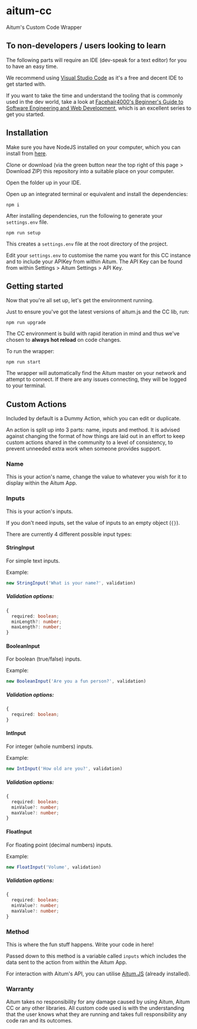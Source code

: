 # aitum-cc
Aitum's Custom Code Wrapper

## To non-developers / users looking to learn
The following parts will require an IDE (dev-speak for a text editor) for you to have an easy time.

We recommend using [Visual Studio Code](https://code.visualstudio.com/) as it's a free and decent IDE to get started with.

If you want to take the time and understand the tooling that is commonly used in the dev world, take a look at [Facehair4000's Beginner's Guide to Software Engineering and Web Development](https://www.youtube.com/watch?v=Wt47gSihb5s&list=PLJjxqjPti-LfbLhTs-XSNecyqBOtRB0fS), which is an excellent series to get you started.

## Installation
Make sure you have NodeJS installed on your computer, which you can install from [here](https://nodejs.org/en/).

Clone or download (via the green button near the top right of this page > Download ZIP) this repository into a suitable place on your computer.

Open the folder up in your IDE.

Open up an integrated terminal or equivalent and install the dependencies:
```
npm i
```

After installing dependencies, run the following to generate your `settings.env` file.
```
npm run setup
```
This creates a `settings.env` file at the root directory of the project.

Edit your `settings.env` to customise the name you want for this CC instance and to include your APIKey from within Aitum.
The API Key can be found from within Settings > Aitum Settings > API Key.

## Getting started

Now that you're all set up, let's get the environment running.

Just to ensure you've got the latest versions of aitum.js and the CC lib, run:
```
npm run upgrade
```

The CC environment is build with rapid iteration in mind and thus we've chosen to **always hot reload** on code changes.

To run the wrapper:
```
npm run start
```

The wrapper will automatically find the Aitum master on your network and attempt to connect.
If there are any issues connecting, they will be logged to your terminal.

## Custom Actions

Included by default is a Dummy Action, which you can edit or duplicate.

An action is split up into 3 parts: name, inputs and method.
It is advised against changing the format of how things are laid out in an effort to keep custom actions shared in the community to a level of consistency, to prevent unneeded extra work when someone provides support.

### Name
This is your action's name, change the value to whatever you wish for it to display within the Aitum App.

### Inputs
This is your action's inputs.

If you don't need inputs, set the value of inputs to an empty object (`{}`).

There are currently 4 different possible input types:

#### StringInput

For simple text inputs.

Example:

```ts
new StringInput('What is your name?', validation)
```

##### Validation options:
```ts
{
  required: boolean;
  minLength?: number;
  maxLength?: number;
}
```


#### BooleanInput

For boolean (true/false) inputs.

Example:

```ts
new BooleanInput('Are you a fun person?', validation)
```

##### Validation options:
```ts
{
  required: boolean;
}
```


#### IntInput
For integer (whole numbers) inputs.

Example:

```ts
new IntInput('How old are you?', validation)
```

##### Validation options:
```ts
{
  required: boolean;
  minValue?: number;
  maxValue?: number;
}
```


#### FloatInput
For floating point (decimal numbers) inputs.

Example:

```ts
new FloatInput('Volume', validation)
```

##### Validation options:
```ts
{
  required: boolean;
  minValue?: number;
  maxValue?: number;
}
```





### Method
This is where the fun stuff happens. Write your code in here!

Passed down to this method is a variable called `inputs` which includes the data sent to the action from within the Aitum App.

For interaction with Aitum's API, you can utilise [Aitum.JS](https://www.npmjs.com/package/aitum.js) (already installed).

### Warranty
Aitum takes no responsibility for any damage caused by using Aitum, Aitum CC or any other libraries.
All custom code used is with the understanding that the user knows what they are running and takes full responsibility any code ran and its outcomes.